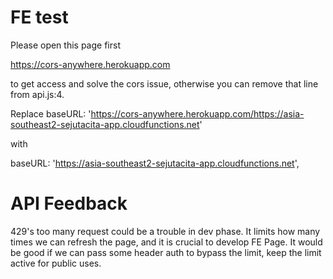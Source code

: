 # FE test

Please open this page first

https://cors-anywhere.herokuapp.com

to get access and solve the cors issue, otherwise you can remove that line from api.js:4. 

Replace   baseURL: 'https://cors-anywhere.herokuapp.com/https://asia-southeast2-sejutacita-app.cloudfunctions.net'

with

  baseURL: 'https://asia-southeast2-sejutacita-app.cloudfunctions.net',
  
# API Feedback
429's too many request could be a trouble in dev phase. It limits how many times we can refresh the page, and it is crucial to develop FE Page. It would be good if we can pass some header auth to bypass the limit, keep the limit active for public uses.
  
